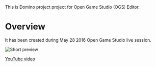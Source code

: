 
This is Domino project project for Open Game Studio (OGS) Editor.

Overview
========

It has been created during May 28 2016 Open Game Studio live session.

![Short preview](img/ls.gif)

[YouTube video](https://youtu.be/8gHYOkMRoos?list=PLWMTZqE4MAMKp3wP1N63xbdhdgfKi-d-J)
